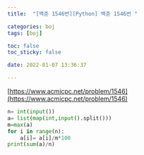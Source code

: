 ```yaml
---
title:  "[백준 1546번][Python] 백준 1546번 "

categories: boj
tags: [boj]

toc: false
toc_sticky: false

date: 2022-01-07 13:36:37

---
```

[https://www.acmicpc.net/problem/1546](https://www.acmicpc.net/problem/1546)

```python
n= int(input())
a= list(map(int,input().split()))
m=max(a)
for i in range(n):
    a[i]= a[i]/m*100
print(sum(a)/n)
```